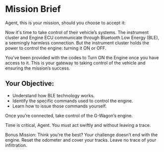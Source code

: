 # Mission Brief

Agent, this is your mission, should you choose to accept it:

Now it's time to take control of their vehicle’s systems. The instrument cluster and Engine ECU communicate through Bluetooth Low Energy (BLE), a seemingly harmless connection. But the instrument cluster holds the power to control the engine: turning it ON or OFF.

You’ve been provided with the codes to Turn ON the Engine once you have access to it. This is your gateway to taking control of the vehicle and ensuring the mission’s success.

## **Your Objective**:
- Understand how BLE technology works.
- Identify the specific commands used to control the engine.
- Learn how to issue those commands yourself.

Once you’re connected, take control of the G-Wagon’s engine.

Time is critical, Agent. You must act swiftly and without leaving a trace.

Bonus Mission: Think you're the best? Your challenge doesn’t end with the engine. Reset the odometer and cover your tracks. Leave no trace of your infiltration.
